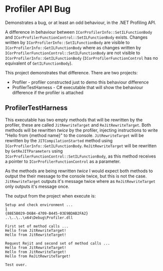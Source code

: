 Profiler API Bug
================

Demonstrates a bug, or at least an odd behaviour, in the .NET Profiling API.

A difference in behaviour between `ICorProfilerInfo::SetILFunctionBody` and `ICorProfilerFunctionControl::SetILFunctionBody` exists. Changes written by `ICorProfilerInfo::SetILFunctionBody` are visible to `ICorProfilerInfo::GetILFunctionBody` where as changes written by `ICorProfilerFunctionControl::SetILFunctionBody` are not visible to `ICorProfilerInfo::GetILFunctionBody` (`ICorProfilerFunctionControl` has no equivalent of `GetILFunctionBody`).

This project demonstrates that difference. There are two projects:

- Profiler - profiler constructed just to demo this behaviour difference
- ProfilerTestHarness - C# executable that will show the behaviour difference if the profiler is attached

## ProfilerTestHarness

This executable has two empty methods that will be rewritten by the profiler, these are called `JitRewriteTarget` and `ReJitRewriteTarget`. Both methods will be rewritten *twice* by the profiler, injecting instructions to write "Hello from {method name}" to the console. `JitRewriteTarget` will be rewritten by the `JITCompilationStarted` method using `ICorProfilerInfo::GetILFunctionBody`. `ReJitRewriteTarget` will be rewritten by `GetReJITParameters` using `ICorProfilerFunctionControl::SetILFunctionBody`, as this method receives a pointer to `ICorProfilerFunctionControl` as a parameter.

As the methods are being rewritten *twice* I would expect both methods to output the their message to the console twice, but this is not the case. `JitRewriteTarget` outputs it's message twice where as `ReJitRewriteTarget` only outputs it's message once.

The output from the project when execute is:

```
Setup and check environment ...
1
{88E5B029-D6B4-4709-B445-03E9BDAB2FA2}
..\..\..\x64\Debug\Profiler.dll

First set of method calls ...
Hello from JitRewriteTarget!
Hello from JitRewriteTarget!

Request Rejit and second set of method calls ...
Hello from JitRewriteTarget!
Hello from JitRewriteTarget!
Hello from ReJitRewriteTarget!

Test over.
```
